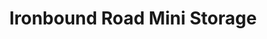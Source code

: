 ---
title: "Ironbound Road Mini Storage"
url: /williamsburg/ironbound-road-mini-storage-ironbound-road-12/
shop: storage rental
---